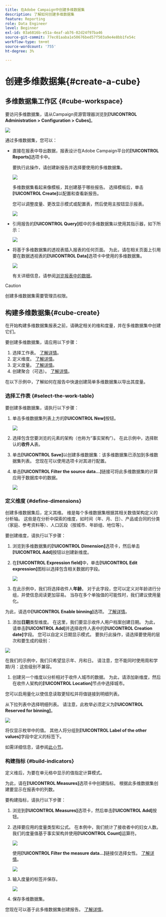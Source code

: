 ```yaml
---
title: 在Adobe Campaign中创建多维数据集
description: 了解如何创建多维数据集
feature: Reporting
role: Data Engineer
level: Beginner
exl-id: 03a6816b-e51a-4eaf-ab76-02d24f97ba46
source-git-commit: 77ec01aaba1e50676bed57f503a9e4e8bb1fe54c
workflow-type: tm+mt
source-wordcount: '755'
ht-degree: 3%

---
```


# 创建多维数据集{#create-a-cube}

## 多维数据集工作区 {#cube-workspace}

要访问多维数据集，请从Campaign资源管理器浏览到&#x200B;**[!UICONTROL Administration > Configuration > Cubes]**。

![](assets/cube-node.png)

通过多维数据集，您可以：

* 直接在报表中导出数据，报表设计在Adobe Campaign平台的&#x200B;**[!UICONTROL Reports]**&#x200B;选项卡中。

  要执行此操作，请创建新报告并选择要使用的多维数据集。

  ![](assets/create-new-cube.png)

  多维数据集看起来像模板，其创建基于哪些报告。 选择模板后，单击&#x200B;**[!UICONTROL Create]**&#x200B;以配置和查看新报告。

  您可以调整度量、更改显示模式或配置表，然后使用主按钮显示报表。

  ![](assets/display-cube-table.png)

* 引用报告的&#x200B;**[!UICONTROL Query]**&#x200B;框中的多维数据集以使用其指示器，如下所示：

  ![](assets/cube-report-query.png)

* 将基于多维数据集的透视表插入报表的任何页面。 为此，请在相关页面上引用要在数据透视表的&#x200B;**[!UICONTROL Data]**&#x200B;选项卡中使用的多维数据集。

  ![](assets/cube-in-a-report.png)

  有关详细信息，请参阅[浏览报表中的数据](cube-tables.md#explore-the-data-in-a-report)。


>[!CAUTION]
>
>创建多维数据集需要管理员权限。
>

## 构建多维数据集{#cube-create}

在开始构建多维数据集报表之前，请确定相关的维和度量，并在多维数据集中创建它们。

要创建多维数据集，请应用以下步骤：

1. 选择工作表。 [了解详情](#select-the-work-table)。
1. 定义维度。 [了解详情](#define-dimensions)。
1. 定义度量。 [了解详情](#build-indicators)。
1. 创建聚合（可选）。 [了解详情](customize-cubes.md#calculate-and-use-aggregates)。

在以下示例中，了解如何在报告中快速创建简单多维数据集以导出其度量。

### 选择工作表 {#select-the-work-table}

要创建多维数据集，请执行以下步骤：

1. 单击多维数据集列表上方的&#x200B;**[!UICONTROL New]**&#x200B;按钮。

   ![](assets/create-a-cube.png)

1. 选择包含您要浏览的元素的架构（也称为“事实架构”）。 在此示例中，选择默认的&#x200B;**收件人**&#x200B;表。
1. 单击&#x200B;**[!UICONTROL Save]**&#x200B;以创建多维数据集：该多维数据集已添加到多维数据集列表。 您现在可以使用选项卡对其进行配置。

1. 单击&#x200B;**[!UICONTROL Filter the source data...]**&#x200B;链接可将此多维数据集的计算应用于数据库中的数据。

   ![](assets/cube-filter-source.png)

### 定义维度 {#define-dimensions}

创建多维数据集后，定义其维。 维是每个多维数据集根据其相关数值架构定义的分析轴。 这些是在分析中探索的维度，如时间（年、月、日）、产品或合同的分类（家庭、参考资料等）、人口区段（按城市、年龄组、地位等）。

要创建维度，请执行以下步骤：

1. 浏览到多维数据集的&#x200B;**[!UICONTROL Dimension]**&#x200B;选项卡，然后单击&#x200B;**[!UICONTROL Add]**&#x200B;按钮以创建新维度。
1. 在&#x200B;**[!UICONTROL Expression field]**&#x200B;中，单击&#x200B;**[!UICONTROL Edit expression]**&#x200B;图标以选择包含相关数据的字段。

   ![](assets/cube-add-dimension.png)

1. 在此示例中，我们将选择收件人&#x200B;**年龄**。 对于此字段，您可以定义对年龄进行分组，并使信息阅读更加容易。 当存在多个单独值的可能性时，我们建议使用量化。

为此，请选中&#x200B;**[!UICONTROL Enable binning]**&#x200B;选项。 [了解详情](customize-cubes.md#data-binning)。

1. 添加&#x200B;**日期**&#x200B;类型维度。 在这里，我们要显示收件人用户档案创建日期。 为此，请单击&#x200B;**[!UICONTROL Add]**&#x200B;并选择收件人表中的&#x200B;**[!UICONTROL Creation date]**&#x200B;字段。
您可以自定义日期显示模式。 要执行此操作，请选择要使用的层次和要生成的级别：

![](assets/cube-date-dimension.png)

在我们的示例中，我们只希望显示年、月和日。 请注意，您不能同时使用周和学期/月：这些级别不兼容。

1. 创建另一个维度以分析相对于收件人城市的数据。 为此，请添加新维度，然后在收件人架构的&#x200B;**[!UICONTROL Location]**&#x200B;节点中选择城市。

您可以启用量化以使信息读取更轻松并将值链接到明细列表。

从下拉列表中选择明细列表。 请注意，此枚举必须定义为&#x200B;**[!UICONTROL Reserved for binning]**。

![](assets/cube-dimension-with-enum.png)

将仅显示枚举中的值。 其他人将分组到&#x200B;**[!UICONTROL Label of the other values]**&#x200B;字段中定义的标签下。

如需详细信息，请参阅[此小节](customize-cubes.md#dynamically-manage-bins)。

### 构建指标 {#build-indicators}

定义维后，为要在单元格中显示的值指定计算模式。

为此，请在&#x200B;**[!UICONTROL Measures]**&#x200B;选项卡中创建指标。 根据此多维数据集创建要显示在报表中的列数。

要构建指标，请执行以下步骤：

1. 浏览到&#x200B;**[!UICONTROL Measures]**&#x200B;选项卡，然后单击&#x200B;**[!UICONTROL Add]**&#x200B;按钮。
1. 选择要应用的度量类型和公式。 在本例中，我们统计了接收者中的妇女人数。 我们的度量值基于事实架构并使用&#x200B;**[!UICONTROL Count]**&#x200B;运算符。

   ![](assets/cube-new-measure.png)

   使用&#x200B;**[!UICONTROL Filter the measure data...]**&#x200B;链接仅选择女性。 [了解详情](customize-cubes.md#define-measures)。

   ![](assets/cube-filter-measure-data.png)

1. 输入度量的标签并保存。

   ![](assets/cube-save-measure.png)

1. 保存多维数据集。


您现在可以基于此多维数据集创建报告。 [了解详情](cube-tables.md)。
